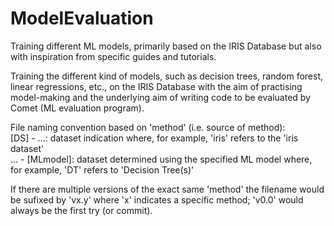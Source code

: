 # ModelEvaluation
Training different ML models, primarily based on the IRIS Database but also with inspiration from specific guides and tutorials.

Training the different kind of models, such as decision trees, random forest, linear regressions, etc., on the IRIS Database with the aim of practising model-making and the underlying aim of writing code to be evaluated by Comet (ML evaluation program).

File naming convention based on 'method' (i.e. source of method):
<br />[DS] - ...: dataset indication where, for example, 'iris' refers to the 'iris dataset'
<br />... - [MLmodel]: dataset determined using the specified ML model where, for example, 'DT' refers to 'Decision Tree(s)'

If there are multiple versions of the exact same 'method' the filename would be sufixed by 'vx.y' where 'x' indicates a specific method; 'v0.0' would always be the first try (or commit).

